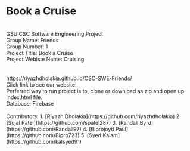 # Book a Cruise 
<br />
GSU CSC Software Engineering Project 
<br />
Group Name: Friends 
<br />
Group Number: 1
<br />
Project Title: Book a Cruise
<br />
Project Webiste Name: Cruising
<br />
<br />
<br />
https://riyazhdholakia.github.io/CSC-SWE-Friends/ 
<br />
Click link to see our website!
<br />
Perferred way to run project is to, clone or download as zip and open up index.html file.
<br />
Database: Firebase
<br />
<br />
Contributors:
1. [Riyazh Dholakia](https://github.com/riyazhdholakia)
2. [Sujal Patel](https://github.com/spatel287)
3. [Randall Byrd](https://github.com/Randall97)
4. [Biprojoyti Paul](https://github.com/Bipro723)
5. [Syed Kalam](https://github.com/kalsyed91)
